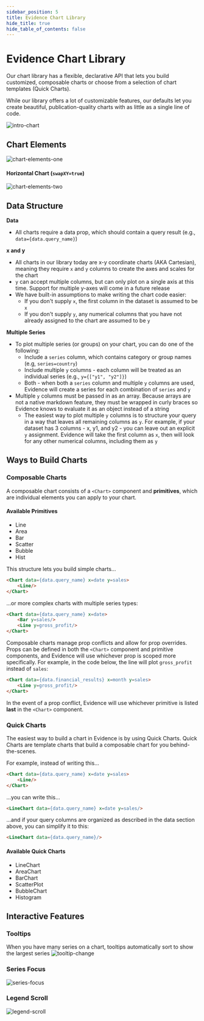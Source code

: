 ```yaml
---
sidebar_position: 5
title: Evidence Chart Library
hide_title: true
hide_table_of_contents: false
---
```


<h1 class="community-header"><span class="gradient">Evidence Chart Library</span></h1>

Our chart library has a flexible, declarative API that lets you build customized, composable charts or choose from a selection of chart templates (Quick Charts). 

While our library offers a lot of customizable features, our defaults let you create beautiful, publication-quality charts with as little as a single line of code.

<div style={{textAlign: 'center'}}>

![intro-chart](/img/exg-intro-chart.svg)

</div>

## Chart Elements

![chart-elements-one](/img/chart-elements-one.png)

#### Horizontal Chart (`swapXY=true`)

![chart-elements-two](/img/chart-elements-two.png)


## Data Structure

**Data**
- All charts require a data prop, which should contain a query result (e.g., `data={data.query_name}`)

**x and y**
- All charts in our library today are x-y coordinate charts (AKA Cartesian), meaning they require `x` and `y` columns to create the axes and scales for the chart
- `y` can accept multiple columns, but can only plot on a single axis at this time. Support for multiple y-axes will come in a future release
- We have built-in assumptions to make writing the chart code easier:
  - If you don't supply `x`, the first column in the dataset is assumed to be `x` 
  - If you don't supply `y`, any numerical columns that you have not already assigned to the chart are assumed to be `y`

**Multiple Series**
- To plot multiple series (or groups) on your chart, you can do one of the following:
  - Include a `series` column, which contains category or group names (e.g, `series=country`)
  - Include multiple `y` columns - each column will be treated as an individual series (e.g., `y={["y1", "y2"]}`)
  - Both - when both a `series` column and multiple `y` columns are used, Evidence will create a series for each combination of `series` and `y`
- Multiple `y` columns must be passed in as an array. Because arrays are not a native markdown feature, they must be wrapped in curly braces so Evidence knows to evaluate it as an object instead of a string
  - The easiest way to plot multiple `y` columns is to structure your query in a way that leaves all remaining columns as `y`. For example, if your dataset has 3 columns - x, y1, and y2 - you can leave out an explicit `y` assignment. Evidence will take the first column as `x`, then will look for any other numerical columns, including them as `y`


## Ways to Build Charts

### Composable Charts
A composable chart consists of a `<Chart>` component and **primitives**, which are individual elements you can apply to your chart.

#### Available Primitives
- Line
- Area
- Bar
- Scatter
- Bubble
- Hist


This structure lets you build simple charts...
```html
<Chart data={data.query_name} x=date y=sales>
    <Line/>
</Chart>
```

...or more complex charts with multiple series types:
```html
<Chart data={data.query_name} x=date>
    <Bar y=sales/>
    <Line y=gross_profit/>
</Chart>
```

Composable charts manage prop conflicts and allow for prop overrides. Props can be defined in both the `<Chart>` component and primitive components, and Evidence will use whichever prop is scoped more specifically. For example, in the code below, the line will plot `gross_profit` instead of `sales`:

```html
<Chart data={data.financial_results} x=month y=sales>
    <Line y=gross_profit/>
</Chart>
```

In the event of a prop conflict, Evidence will use whichever primitive is listed **last** in the `<Chart>` component.

### Quick Charts
The easiest way to build a chart in Evidence is by using Quick Charts. Quick Charts are template charts that build a composable chart for you behind-the-scenes.

For example, instead of writing this...
```markdown
<Chart data={data.query_name} x=date y=sales>
    <Line/>
</Chart>
```

...you can write this...
```markdown
<LineChart data={data.query_name} x=date y=sales/>
```

...and if your query columns are organized as described in the data section above, you can simplify it to this:
```markdown
<LineChart data={data.query_name}/>
```

#### Available Quick Charts
- LineChart
- AreaChart
- BarChart
- ScatterPlot
- BubbleChart
- Histogram


## Interactive Features

### Tooltips
When you have many series on a chart, tooltips automatically sort to show the largest series
![tooltip-change](/img/tooltip-change.gif)

### Series Focus
![series-focus](/img/series-focus.gif)

### Legend Scroll
![legend-scroll](/img/legend-scroll.gif)
